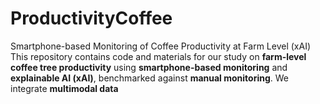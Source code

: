 # ProductivityCoffee
Smartphone-based Monitoring of Coffee Productivity at Farm Level (xAI)  This repository contains code and materials for our study on **farm-level coffee tree productivity** using **smartphone-based monitoring** and **explainable AI (xAI)**, benchmarked against **manual monitoring**. We integrate **multimodal data**
